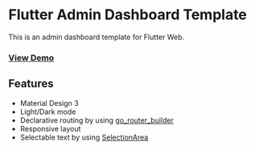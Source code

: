 # Flutter Admin Dashboard Template

This is an admin dashboard template for Flutter Web.

### **[View Demo](https://flutter-admin-dashboard-d5aeb.web.app/)**

## Features

- Material Design 3
- Light/Dark mode
- Declarative routing by using [go_router_builder](https://pub.dev/packages/go_router_builder)
- Responsive layout
- Selectable text by using [SelectionArea](https://api.flutter.dev/flutter/material/SelectionArea-class.html)
